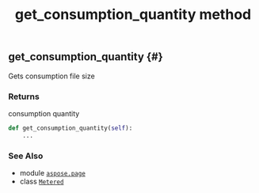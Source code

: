 ﻿---
title: get_consumption_quantity method
second_title: Aspose.Page for Python via .NET API References
description: 
type: docs
weight: 30
url: /python-net/aspose.page/metered/get_consumption_quantity/
is_root: false
---

## get_consumption_quantity {#}

Gets consumption file size


### Returns 


consumption quantity


```python
def get_consumption_quantity(self):
    ...
```





### See Also
* module [`aspose.page`](../../)
* class [`Metered`](/page/python-net/aspose.page/metered)
